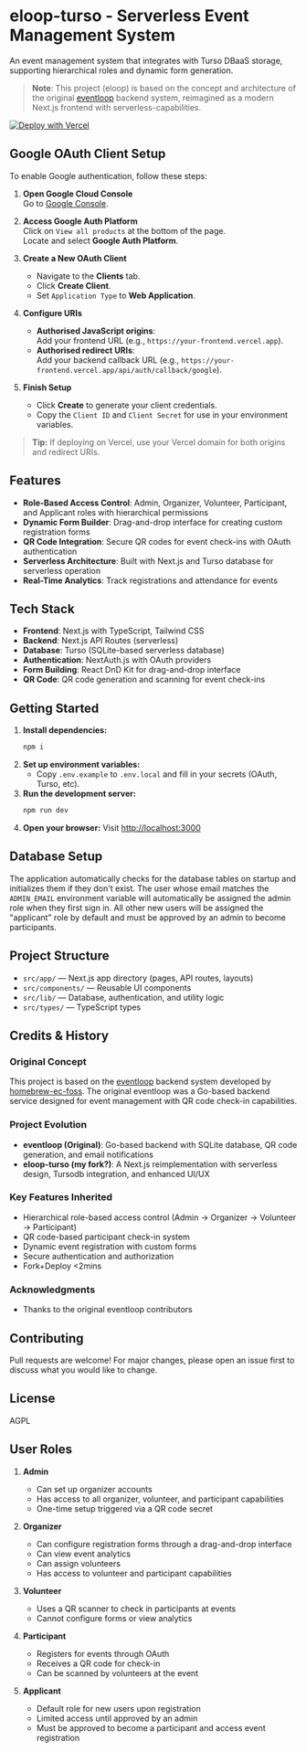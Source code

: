# eloop-turso - Serverless Event Management System

An event management system that integrates with Turso DBaaS storage, supporting hierarchical roles and dynamic form generation.

> **Note**: This project (eloop) is based on the concept and architecture of the original [eventloop](https://github.com/homebrew-ec-foss/eventloop) backend system, reimagined as a modern Next.js frontend with serverless-capabilities.

[![Deploy with Vercel](https://vercel.com/button)](https://vercel.com/new/clone?repository-url=https%3A%2F%2Fgithub.com%2Fpolarhive%2Feloop-serverless-spin&env=ADMIN_EMAIL,GOOGLE_CLIENT_ID,NEXT_PUBLIC_GOOGLE_CLIENT_ID,GOOGLE_CLIENT_SECRET,QR_SECRET,NEXTAUTH_SECRET,NEXTAUTH_URL,TURSO_AUTH_TOKEN,TURSO_DATABASE_URL)


## Google OAuth Client Setup

To enable Google authentication, follow these steps:

1. **Open Google Cloud Console**  
   Go to [Google Console](https://console.cloud.google.com).

2. **Access Google Auth Platform**  
   Click on `View all products` at the bottom of the page.  
   Locate and select **Google Auth Platform**.

3. **Create a New OAuth Client**  
   - Navigate to the **Clients** tab.
   - Click **Create Client**.
   - Set `Application Type` to **Web Application**.

4. **Configure URIs**  
   - **Authorised JavaScript origins**:  
     Add your frontend URL (e.g., `https://your-frontend.vercel.app`).
   - **Authorised redirect URIs**:  
     Add your backend callback URL (e.g., `https://your-frontend.vercel.app/api/auth/callback/google`).

5. **Finish Setup**  
   - Click **Create** to generate your client credentials.
   - Copy the `Client ID` and `Client Secret` for use in your environment variables.

> **Tip:** If deploying on Vercel, use your Vercel domain for both origins and redirect URIs.

## Features

- **Role-Based Access Control**: Admin, Organizer, Volunteer, Participant, and Applicant roles with hierarchical permissions
- **Dynamic Form Builder**: Drag-and-drop interface for creating custom registration forms
- **QR Code Integration**: Secure QR codes for event check-ins with OAuth authentication
- **Serverless Architecture**: Built with Next.js and Turso database for serverless operation
- **Real-Time Analytics**: Track registrations and attendance for events

## Tech Stack

- **Frontend**: Next.js with TypeScript, Tailwind CSS
- **Backend**: Next.js API Routes (serverless)
- **Database**: Turso (SQLite-based serverless database)
- **Authentication**: NextAuth.js with OAuth providers
- **Form Building**: React DnD Kit for drag-and-drop interface
- **QR Code**: QR code generation and scanning for event check-ins

## Getting Started

1. **Install dependencies:**
   ```bash
   npm i
   ```
2. **Set up environment variables:**
   - Copy `.env.example` to `.env.local` and fill in your secrets (OAuth, Turso, etc).
3. **Run the development server:**
   ```bash
   npm run dev
   ```
4. **Open your browser:**
   Visit [http://localhost:3000](http://localhost:3000)

## Database Setup

The application automatically checks for the database tables on startup and initializes them if they don't exist. The user whose email matches the `ADMIN_EMAIL` environment variable will automatically be assigned the admin role when they first sign in. All other new users will be assigned the "applicant" role by default and must be approved by an admin to become participants.

## Project Structure

- `src/app/` — Next.js app directory (pages, API routes, layouts)
- `src/components/` — Reusable UI components
- `src/lib/` — Database, authentication, and utility logic
- `src/types/` — TypeScript types

## Credits & History

### Original Concept
This project is based on the [eventloop](https://github.com/homebrew-ec-foss/eventloop) backend system developed by [homebrew-ec-foss](https://github.com/homebrew-ec-foss). The original eventloop was a Go-based backend service designed for event management with QR code check-in capabilities.

### Project Evolution
- **eventloop (Original)**: Go-based backend with SQLite database, QR code generation, and email notifications
- **eloop-turso (my fork?)**: A Next.js reimplementation with serverless design, Tursodb integration, and enhanced UI/UX

### Key Features Inherited
- Hierarchical role-based access control (Admin → Organizer → Volunteer → Participant)
- QR code-based participant check-in system
- Dynamic event registration with custom forms
- Secure authentication and authorization
- Fork+Deploy <2mins


### Acknowledgments
- Thanks to the original eventloop contributors

## Contributing

Pull requests are welcome! For major changes, please open an issue first to discuss what you would like to change.

## License

AGPL

## User Roles

1. **Admin**
   - Can set up organizer accounts
   - Has access to all organizer, volunteer, and participant capabilities
   - One-time setup triggered via a QR code secret

2. **Organizer**
   - Can configure registration forms through a drag-and-drop interface
   - Can view event analytics
   - Can assign volunteers
   - Has access to volunteer and participant capabilities

3. **Volunteer**
   - Uses a QR scanner to check in participants at events
   - Cannot configure forms or view analytics

4. **Participant**
   - Registers for events through OAuth
   - Receives a QR code for check-in
   - Can be scanned by volunteers at the event

5. **Applicant**
   - Default role for new users upon registration
   - Limited access until approved by an admin
   - Must be approved to become a participant and access event registration